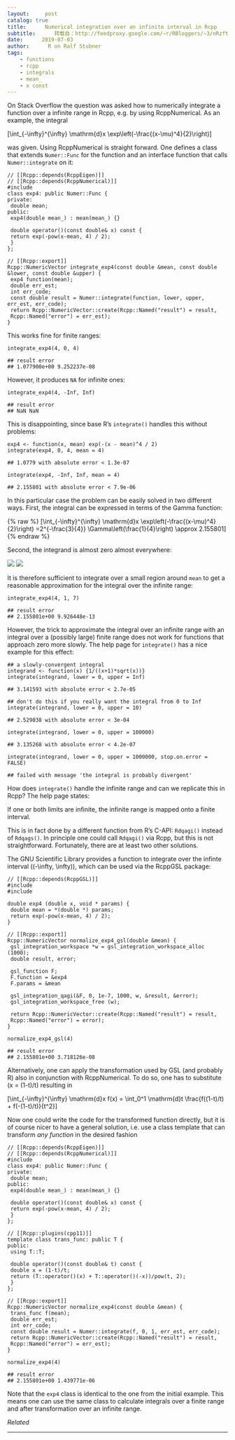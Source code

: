 ```yaml
---
layout:     post
catalog: true
title:      Numerical integration over an infinite interval in Rcpp
subtitle:      转载自：http://feedproxy.google.com/~r/RBloggers/~3/nRzftW6banU/
date:      2019-07-03
author:      R on Ralf Stubner
tags:
    - functions
    - rcpp
    - integrals
    - mean_
    - x const
---
```






On Stack Overflow the question was asked how to numerically integrate a function over a infinite range in Rcpp, e.g. by using RcppNumerical. As an example, the integral

\[\int_{-\infty}^{\infty} \mathrm{d}x \exp\left(-\frac{(x-\mu)^4}{2}\right)\]

was given. Using RcppNumerical is straight forward. One defines a class that extends `Numer::Func` for the function and an interface function that calls `Numer::integrate` on it:

```
// [[Rcpp::depends(RcppEigen)]]
// [[Rcpp::depends(RcppNumerical)]]
#include 
class exp4: public Numer::Func {
private:
 double mean;
public:
 exp4(double mean_) : mean(mean_) {}
 
 double operator()(const double& x) const {
 return exp(-pow(x-mean, 4) / 2);
 }
};

// [[Rcpp::export]]
Rcpp::NumericVector integrate_exp4(const double &mean, const double &lower, const double &upper) {
 exp4 function(mean);
 double err_est;
 int err_code;
 const double result = Numer::integrate(function, lower, upper, err_est, err_code);
 return Rcpp::NumericVector::create(Rcpp::Named("result") = result,
 Rcpp::Named("error") = err_est);
}
```

This works fine for finite ranges:

```
integrate_exp4(4, 0, 4)
```

```
## result error 
## 1.077900e+00 9.252237e-08
```

However, it produces `NA` for infinite ones:

```
integrate_exp4(4, -Inf, Inf)
```

```
## result error 
## NaN NaN
```

This is disappointing, since base R’s `integrate()` handles this without problems:

```
exp4 <- function(x, mean) exp(-(x - mean)^4 / 2)
integrate(exp4, 0, 4, mean = 4)
```

```
## 1.0779 with absolute error < 1.3e-07
```

```
integrate(exp4, -Inf, Inf, mean = 4)
```

```
## 2.155801 with absolute error < 7.9e-06
```

In this particular case the problem can be easily solved in two different ways. First, the integral can be expressed in terms of the Gamma function:

{% raw %}
\[\int_{-\infty}^{\infty} \mathrm{d}x \exp\left(-\frac{(x-\mu)^4}{2}\right) =2^{-\frac{3}{4}} \Gamma\left(\frac{1}{4}\right) \approx 2.155801\]
{% endraw %}

Second, the integrand is almost zero almost everywhere:

![](https://i1.wp.com/stubner.me/post/2019-07-03-numerical-integration-over-an-infinite-interval-in-rcpp_files/figure-html/integrant_plot-1.png?w=450&is-pending-load=1#038;ssl=1)
![](https://i1.wp.com/stubner.me/post/2019-07-03-numerical-integration-over-an-infinite-interval-in-rcpp_files/figure-html/integrant_plot-1.png?w=450&ssl=1)


It is therefore sufficient to integrate over a small region around `mean` to get a reasonable approximation for the integral over the infinite range:

```
integrate_exp4(4, 1, 7)
```

```
## result error 
## 2.155801e+00 9.926448e-13
```

However, the trick to approximate the integral over an infinite range with an integral over a (possibly large) finite range does not work for functions that approach zero more slowly. The help page for `integrate()` has a nice example for this effect:

```
## a slowly-convergent integral
integrand <- function(x) {1/((x+1)*sqrt(x))}
integrate(integrand, lower = 0, upper = Inf)
```

```
## 3.141593 with absolute error < 2.7e-05
```

```
## don't do this if you really want the integral from 0 to Inf
integrate(integrand, lower = 0, upper = 10)
```

```
## 2.529038 with absolute error < 3e-04
```

```
integrate(integrand, lower = 0, upper = 100000)
```

```
## 3.135268 with absolute error < 4.2e-07
```

```
integrate(integrand, lower = 0, upper = 1000000, stop.on.error = FALSE)
```

```
## failed with message 'the integral is probably divergent'
```

How does `integrate()` handle the infinite range and can we replicate this in Rcpp? The help page states:

> 
If one or both limits are infinite, the infinite range is mapped onto a finite interval.


This is in fact done by a different function from R’s C-API: `Rdqagi()` instead of `Rdqags()`. In principle one could call `Rdqagi()` via Rcpp, but this is not straightforward. Fortunately, there are at least two other solutions.

The GNU Scientific Library provides a function to integrate over the infinte interval \((-\infty, \infty)\), which can be used via the RcppGSL package:

```
// [[Rcpp::depends(RcppGSL)]]
#include 
#include 

double exp4 (double x, void * params) {
 double mean = *(double *) params;
 return exp(-pow(x-mean, 4) / 2);
}

// [[Rcpp::export]]
Rcpp::NumericVector normalize_exp4_gsl(double &mean) {
 gsl_integration_workspace *w = gsl_integration_workspace_alloc (1000);
 double result, error;
 
 gsl_function F;
 F.function = &exp4
 F.params = &mean
 
 gsl_integration_qagi(&F, 0, 1e-7, 1000, w, &result, &error);
 gsl_integration_workspace_free (w);
 
 return Rcpp::NumericVector::create(Rcpp::Named("result") = result,
 Rcpp::Named("error") = error);
}
```

```
normalize_exp4_gsl(4)
```

```
## result error 
## 2.155801e+00 3.718126e-08
```

Alternatively, one can apply the transformation used by GSL (and probably R) also in conjunction with RcppNumerical. To do so, one has to substitute \(x = (1-t)/t\) resulting in

\[\int_{-\infty}^{\infty} \mathrm{d}x f(x) = \int_0^1 \mathrm{d}t \frac{f((1-t)/t) + f(-(1-t)/t)}{t^2}\]

Now one could write the code for the transformed function directly, but it is of course nicer to have a general solution, i.e. use a class template that can transform *any function* in the desired fashion

```
// [[Rcpp::depends(RcppEigen)]]
// [[Rcpp::depends(RcppNumerical)]]
#include 
class exp4: public Numer::Func {
private:
 double mean;
public:
 exp4(double mean_) : mean(mean_) {}
 
 double operator()(const double& x) const {
 return exp(-pow(x-mean, 4) / 2);
 }
};

// [[Rcpp::plugins(cpp11)]]
template class trans_func: public T {
public:
 using T::T;
 
 double operator()(const double& t) const {
 double x = (1-t)/t;
 return (T::operator()(x) + T::operator()(-x))/pow(t, 2);
 }
};

// [[Rcpp::export]]
Rcpp::NumericVector normalize_exp4(const double &mean) {
 trans_func f(mean);
 double err_est;
 int err_code;
 const double result = Numer::integrate(f, 0, 1, err_est, err_code);
 return Rcpp::NumericVector::create(Rcpp::Named("result") = result,
 Rcpp::Named("error") = err_est);
}
```

```
normalize_exp4(4)
```

```
## result error 
## 2.155801e+00 1.439771e-06
```

Note that the `exp4` class is identical to the one from the initial example. This means one can use the same class to calculate integrals over a finite range and after transformation over an infinite range.


*Related*







---
